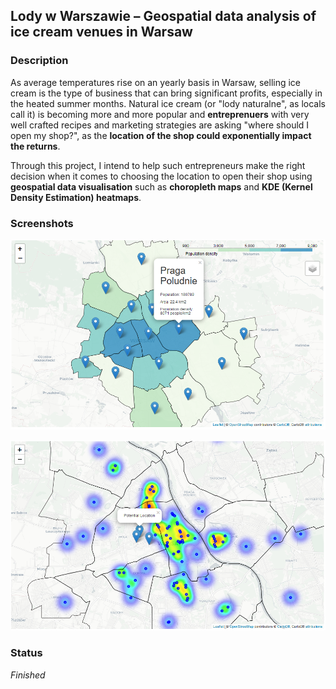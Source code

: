 ## Lody w Warszawie – Geospatial data analysis of ice cream venues in Warsaw

### Description

As average temperatures rise on an yearly basis in Warsaw, selling ice cream is the type of business that can bring significant profits, especially in the heated summer months. Natural ice cream (or "lody naturalne", as locals call it) is becoming more and more popular and **entreprenuers** with very well crafted recipes and marketing strategies are asking "where should I open my shop?", as the **location of the shop could exponentially impact the returns**.

Through this project, I intend to help such entrepreneurs make the right decision when it comes to choosing the location to open their shop using **geospatial data visualisation** such as **choropleth maps** and **KDE (Kernel Density Estimation) heatmaps**. 

### Screenshots
![](./img/image1.png)

![](./img/image2.png)

### Status
*Finished*

